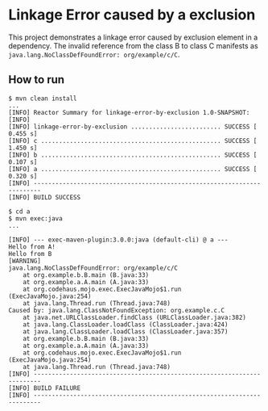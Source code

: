 # Linkage Error caused by a exclusion

This project demonstrates a linkage error caused by exclusion
element in a dependency. The invalid reference from the class B
to class C manifests as `java.lang.NoClassDefFoundError: org/example/c/C`.

## How to run

```
$ mvn clean install
...
[INFO] Reactor Summary for linkage-error-by-exclusion 1.0-SNAPSHOT:
[INFO] 
[INFO] linkage-error-by-exclusion ......................... SUCCESS [  0.455 s]
[INFO] c .................................................. SUCCESS [  1.450 s]
[INFO] b .................................................. SUCCESS [  0.107 s]
[INFO] a .................................................. SUCCESS [  0.320 s]
[INFO] ------------------------------------------------------------------------
[INFO] BUILD SUCCESS
```


```
$ cd a
$ mvn exec:java
...

[INFO] --- exec-maven-plugin:3.0.0:java (default-cli) @ a ---
Hello from A!
Hello from B
[WARNING] 
java.lang.NoClassDefFoundError: org/example/c/C
    at org.example.b.B.main (B.java:33)
    at org.example.a.A.main (A.java:33)
    at org.codehaus.mojo.exec.ExecJavaMojo$1.run (ExecJavaMojo.java:254)
    at java.lang.Thread.run (Thread.java:748)
Caused by: java.lang.ClassNotFoundException: org.example.c.C
    at java.net.URLClassLoader.findClass (URLClassLoader.java:382)
    at java.lang.ClassLoader.loadClass (ClassLoader.java:424)
    at java.lang.ClassLoader.loadClass (ClassLoader.java:357)
    at org.example.b.B.main (B.java:33)
    at org.example.a.A.main (A.java:33)
    at org.codehaus.mojo.exec.ExecJavaMojo$1.run (ExecJavaMojo.java:254)
    at java.lang.Thread.run (Thread.java:748)
[INFO] ------------------------------------------------------------------------
[INFO] BUILD FAILURE
[INFO] ------------------------------------------------------------------------
```
